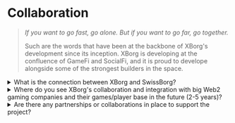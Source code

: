 # Collaboration

> _If you want to go fast, go alone. But if you want to go far, go together._&#x20;
>
>
>
> Such are the words that have been at the backbone of XBorg's development since its inception. XBorg is developing at the confluence of GameFi and SocialFi, and it is proud to develope alongside some of the strongest builders in the space.

<details>

<summary>What is the connection between XBorg and SwissBorg?</summary>

XBorg is the gaming venture of SwissBorg, a distinguished European crypto wealth management application boasting over 750,000 verified users. The relationship between SwissBorg and XBorg is far more than just a simple partnership or investment, as the two entities are closely intertwined in a mutually beneficial way. XBorg enjoys many benefits from SwissBorg, including access to marketing support, legal counsel, strategic guidance, human resources assistance, and a vast network of influential founders and investors.

#### What are the benefits for SwissBorg?

Consequently, the success of XBorg augments the intrinsic value of SwissBorg, including equity and token value. XBorg is crucial in upholding SwissBorg’s relevance within the gaming industry, a key driver of cryptocurrency mass adoption. SwissBorg products are frequently referenced across XBorg’s offerings, such as the launchpad’s KYC and the gaming passport’s Off/On ramp. Further, utilities to the CHSB token will also be granted within the XBorg protocol. Furthermore, XBorg is financially autonomous, precluding SwissBorg’s burn rate consumption.

</details>

<details>

<summary>Where do you see XBorg's collaboration and integration with big Web2 gaming companies and their games/player base in the future (2-5 years)?</summary>

XBorg is strategically pursuing negotiations with significant game publishers to secure licensing agreements providing access to invaluable in-game data. As we look towards the future, we anticipate that leading gaming companies will increasingly recognize the immense potential of our innovative technology and seek to integrate it into their platforms to enhance the user experience. In addition, XBorg is proactively exploring collaborative opportunities with prominent Web2 esports teams and influencers, with whom we are engaged in promising and productive discussions. These strategic partnerships are poised further to accelerate the growth and expansion of our groundbreaking platform.

</details>

<details>

<summary>Are there any partnerships or collaborations in place to support the project?</summary>

First, XBorg is the gaming venture of SwissBorg, the relationship goes well beyond a partnership agreement, but our operations are deeply rooted with SwissBorg. We benefit from the help of the C-level executives of SwissBorg, legal advice, marketing activations, and talent acquisition. SwissBorg helps XBorg grow and vice versa.

Regarding our partnerships, we have partnered with notable Web3 brands such as

* [**Brave Software**](https://brave.com/)
* [**Polygon Gaming**](https://polygon.technology/)
* [**Yield Guild Games**](https://www.yieldguild.io/)
* [**Mantle Network**](https://www.mantle.xyz/)
* [**Ultra**](https://ultra.io/)
* [**Myria**](https://myria.com/)
* [**Zilliqa**](https://www.zilliqa.com/)
* [**Community Gaming**](https://www.communitygaming.io/)
* [**Polkastarter Gaming**](https://polkastarter.gg/)

and Web2 companies such as [TeamBDS](https://teambds.gg/)

Additionally, we have partnered with **+30 Web3** games.

</details>
